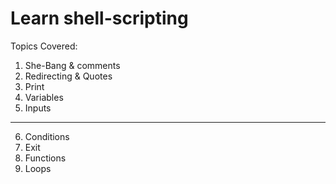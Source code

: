 # Learn shell-scripting

Topics Covered:
1. She-Bang & comments
2. Redirecting & Quotes
3. Print
4. Variables
5. Inputs
----------------

6. Conditions
7. Exit
8. Functions
9. Loops

